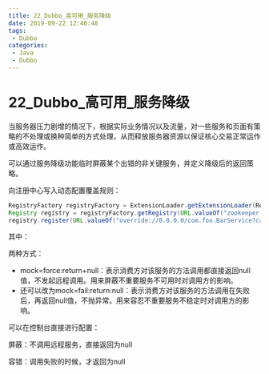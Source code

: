 ```yaml
---
title: 22_Dubbo_高可用_服务降级
date: 2019-09-22 12:40:48
tags: 
 - Dubbo
categories:
 - Java
 - Dubbo
---
```


# 22_Dubbo\_高可用_服务降级

当服务器压力剧增的情况下，根据实际业务情况以及流量，对一些服务和页面有策略的不处理或换种简单的方式处理，从而释放服务器资源以保证核心交易正常运作或高效运作。



可以通过服务降级功能临时屏蔽某个出错的非关键服务，并定义降级后的返回策略。

向注册中心写入动态配置覆盖规则：

```java
RegistryFactory registryFactory = ExtensionLoader.getExtensionLoader(RegistryFactory.class).getAdaptiveExtension();
Registry registry = registryFactory.getRegistry(URL.valueOf("zookeeper://127.0.0.1:2181"));
registry.register(URL.valueOf("override://0.0.0.0/com.foo.BarService?category=configurators&dynamic=false&application=foo&mock=force:return+null"));
```



其中：

两种方式：

- mock=force:return+null：表示消费方对该服务的方法调用都直接返回null值，不发起远程调用。用来屏蔽不重要服务不可用时对调用方的影响。
- 还可以改为mock=fail:return:null：表示消费方对该服务的方法调用在失败后，再返回null值，不抛异常。用来容忍不重要服务不稳定时对调用方的影响。



可以在控制台直接进行配置：

屏蔽：不调用远程服务，直接返回为null

容错：调用失败的时候，才返回为null



